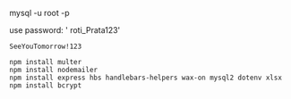 mysql -u root -p

use password: ' roti_Prata123'
```
SeeYouTomorrow!123

npm install multer
npm install nodemailer
npm install express hbs handlebars-helpers wax-on mysql2 dotenv xlsx
npm install bcrypt
